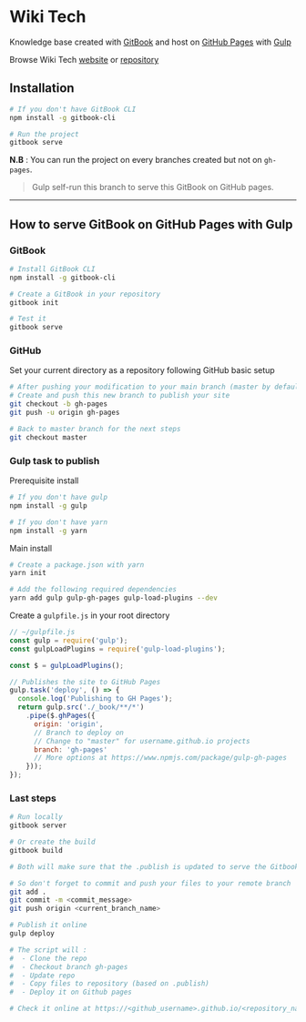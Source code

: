 # Wiki Tech

Knowledge base created with [GitBook](https://www.gitbook.com/) and host on [GitHub Pages](https://pages.github.com/) with [Gulp](https://gulpjs.com/)

Browse Wiki Tech [website](https://charlesbdt.github.io/wiki-tech/) or [repository](https://github.com/CharlesBdt/wiki-tech)

## Installation

```sh
# If you don't have GitBook CLI
npm install -g gitbook-cli

# Run the project
gitbook serve
```

**N.B** : You can run the project on every branches created but not on `gh-pages`.
> Gulp self-run this branch to serve this GitBook on GitHub pages.

---

## How to serve GitBook on GitHub Pages with Gulp

### GitBook

```sh
# Install GitBook CLI
npm install -g gitbook-cli

# Create a GitBook in your repository
gitbook init

# Test it
gitbook serve
```

### GitHub

Set your current directory as a repository following GitHub basic setup

```sh
# After pushing your modification to your main branch (master by default)
# Create and push this new branch to publish your site
git checkout -b gh-pages
git push -u origin gh-pages

# Back to master branch for the next steps
git checkout master
```

### Gulp task to publish

Prerequisite install

```sh
# If you don't have gulp
npm install -g gulp

# If you don't have yarn
npm install -g yarn
```

Main install

```sh
# Create a package.json with yarn
yarn init

# Add the following required dependencies
yarn add gulp gulp-gh-pages gulp-load-plugins --dev
```

Create a `gulpfile.js` in your root directory

```js
// ~/gulpfile.js
const gulp = require('gulp');
const gulpLoadPlugins = require('gulp-load-plugins');

const $ = gulpLoadPlugins();

// Publishes the site to GitHub Pages
gulp.task('deploy', () => {
  console.log('Publishing to GH Pages');
  return gulp.src('./_book/**/*')
    .pipe($.ghPages({
      origin: 'origin',
      // Branch to deploy on
      // Change to "master" for username.github.io projects
      branch: 'gh-pages'
      // More options at https://www.npmjs.com/package/gulp-gh-pages
    }));
});
```

### Last steps

```sh
# Run locally
gitbook server

# Or create the build
gitbook build

# Both will make sure that the .publish is updated to serve the Gitbook

# So don't forget to commit and push your files to your remote branch
git add .
git commit -m <commit_message>
git push origin <current_branch_name>

# Publish it online
gulp deploy

# The script will :
#  - Clone the repo
#  - Checkout branch gh-pages
#  - Update repo
#  - Copy files to repository (based on .publish)
#  - Deploy it on Github pages

# Check it online at https://<github_username>.github.io/<repository_name>

```
